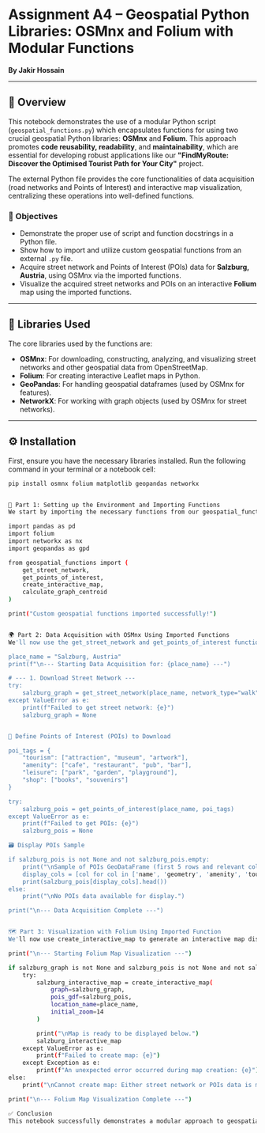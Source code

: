 # Assignment A4 – Geospatial Python Libraries: OSMnx and Folium with Modular Functions  
**By Jakir Hossain**

---

## 📌 Overview

This notebook demonstrates the use of a modular Python script (`geospatial_functions.py`) which encapsulates functions for using two crucial geospatial Python libraries: **OSMnx** and **Folium**. This approach promotes **code reusability, readability**, and **maintainability**, which are essential for developing robust applications like our **"FindMyRoute: Discover the Optimised Tourist Path for Your City"** project.

The external Python file provides the core functionalities of data acquisition (road networks and Points of Interest) and interactive map visualization, centralizing these operations into well-defined functions.

### 🎯 Objectives

- Demonstrate the proper use of script and function docstrings in a Python file.
- Show how to import and utilize custom geospatial functions from an external `.py` file.
- Acquire street network and Points of Interest (POIs) data for **Salzburg, Austria**, using OSMnx via the imported functions.
- Visualize the acquired street networks and POIs on an interactive **Folium** map using the imported functions.

---

## 🧰 Libraries Used

The core libraries used by the functions are:

- **OSMnx**: For downloading, constructing, analyzing, and visualizing street networks and other geospatial data from OpenStreetMap.
- **Folium**: For creating interactive Leaflet maps in Python.
- **GeoPandas**: For handling geospatial dataframes (used by OSMnx for features).
- **NetworkX**: For working with graph objects (used by OSMnx for street networks).

---

## ⚙️ Installation

First, ensure you have the necessary libraries installed. Run the following command in your terminal or a notebook cell:

```bash
pip install osmnx folium matplotlib geopandas networkx


🧪 Part 1: Setting up the Environment and Importing Functions
We start by importing the necessary functions from our geospatial_functions.py script. Ensure that geospatial_functions.py is in the same directory as this notebook or accessible via your Python path.

import pandas as pd
import folium
import networkx as nx
import geopandas as gpd

from geospatial_functions import (
    get_street_network,
    get_points_of_interest,
    create_interactive_map,
    calculate_graph_centroid
)

print("Custom geospatial functions imported successfully!")


🌍 Part 2: Data Acquisition with OSMnx Using Imported Functions
We'll now use the get_street_network and get_points_of_interest functions to acquire data for Salzburg, Austria. This keeps our notebook clean and focuses on the workflow.

place_name = "Salzburg, Austria"
print(f"\n--- Starting Data Acquisition for: {place_name} ---")

# --- 1. Download Street Network ---
try:
    salzburg_graph = get_street_network(place_name, network_type="walk")
except ValueError as e:
    print(f"Failed to get street network: {e}")
    salzburg_graph = None


🧭 Define Points of Interest (POIs) to Download

poi_tags = {
    "tourism": ["attraction", "museum", "artwork"],
    "amenity": ["cafe", "restaurant", "pub", "bar"],
    "leisure": ["park", "garden", "playground"],
    "shop": ["books", "souvenirs"]
}

try:
    salzburg_pois = get_points_of_interest(place_name, poi_tags)
except ValueError as e:
    print(f"Failed to get POIs: {e}")
    salzburg_pois = None

🗃️ Display POIs Sample

if salzburg_pois is not None and not salzburg_pois.empty:
    print("\nSample of POIs GeoDataFrame (first 5 rows and relevant columns):")
    display_cols = [col for col in ['name', 'geometry', 'amenity', 'tourism', 'leisure', 'shop'] if col in salzburg_pois.columns]
    print(salzburg_pois[display_cols].head())
else:
    print("\nNo POIs data available for display.")

print("\n--- Data Acquisition Complete ---")


🗺️ Part 3: Visualization with Folium Using Imported Function
We'll now use create_interactive_map to generate an interactive map displaying the street network and categorized POIs.

print("\n--- Starting Folium Map Visualization ---")

if salzburg_graph is not None and salzburg_pois is not None and not salzburg_pois.empty:
    try:
        salzburg_interactive_map = create_interactive_map(
            graph=salzburg_graph,
            pois_gdf=salzburg_pois,
            location_name=place_name,
            initial_zoom=14
        )

        print("\nMap is ready to be displayed below.")
        salzburg_interactive_map
    except ValueError as e:
        print(f"Failed to create map: {e}")
    except Exception as e:
        print(f"An unexpected error occurred during map creation: {e}")
else:
    print("\nCannot create map: Either street network or POIs data is missing or empty.")

print("\n--- Folium Map Visualization Complete ---")

✅ Conclusion
This notebook successfully demonstrates a modular approach to geospatial data acquisition and visualization using OSMnx and Folium.
